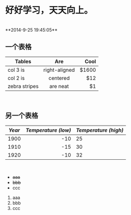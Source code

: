 # 好好学习，天天向上。 #
<br>
**2014-9-25 19:45:05**
<br>

## 一个表格 ##

| Tables        | Are           | Cool  |
| ------------- |:-------------:| -----:|
| col 3 is      | right-aligned | $1600 |
| col 2 is      | centered      |   $12 |
| zebra stripes | are neat      |    $1 |

<br>

## 另一个表格 ##

| *Year* | *Temperature (low)* | *Temperature (high)* |
| :----: | ------------------: | -------------------- |
| 1900 | -10 | 25 |
| 1910 | -15 | 30 |
| 1920 | -10 | 32 |

<br>

- ~~aaa~~
- <del>bbb</del>
- ccc

1. aaa
2. bbb
3. ccc

<br>
